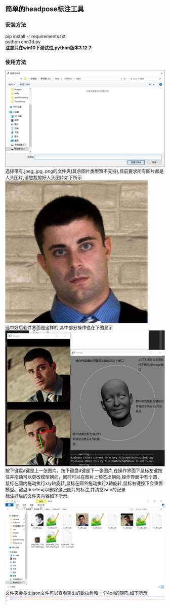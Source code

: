 ## 简单的headpose标注工具
### 安装方法
pip install -r requirements.txt <br>
python ann3d.py <br>
**注意只在win10下测试过,python版本3.12.7**
### 使用方法
![alt text](image.png)
选择带有.jpeg,.jpg,.png的文件夹(其余图片类型暂不支持),目前要求所有图片都是人头图片,请您裁剪好人头图片如下所示<br>
![alt text](5.jpg)<br>
选中好后软件界面是这样的,其中部分操作也在下图显示<br>
![alt text](1731380850191.png)<br>
按下键盘a键是上一张图片，按下键盘d键是下一张图片,在操作界面下鼠标左键按住并拖动可以更改模型朝向，同时可以在图片上预览出朝向,操作界面中有个圆，鼠标在圆内拖动执行x/y轴旋转,鼠标在圆外拖动执行z轴旋转,鼠标右键按下会重置模型。键盘delete可以删除这张图片的标注,并清空json的记录<br>
标注好后的文件夹内容如下所示:<br>
![alt text](image-1.png)<br>
文件夹会多出json文件可以查看输出的欧拉角和一个4x4的矩阵,如下所示<br>
![alt text](1731381702811.png)
